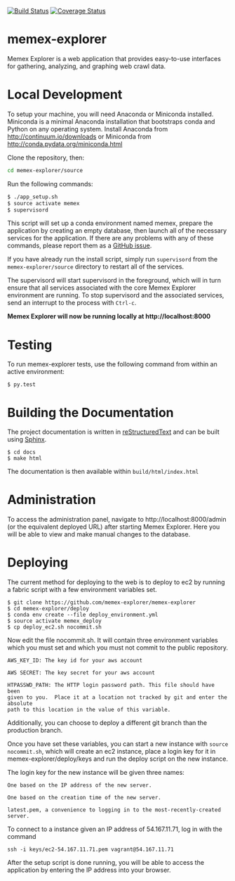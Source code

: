[![Build Status](https://travis-ci.org/memex-explorer/memex-explorer.svg?branch=master)](https://travis-ci.org/memex-explorer/memex-explorer)
[![Coverage Status](https://coveralls.io/repos/ContinuumIO/memex-explorer/badge.svg?branch=master)](https://coveralls.io/r/ContinuumIO/memex-explorer?branch=master)

# memex-explorer

Memex Explorer is a web application that provides easy-to-use interfaces for gathering, analyzing, and graphing web crawl data.

# Local Development
To setup your machine, you will need Anaconda or Miniconda installed. Miniconda is a minimal Anaconda installation that bootstraps conda and Python on any operating system. Install Anaconda from http://continuum.io/downloads or Miniconda from http://conda.pydata.org/miniconda.html

Clone the repository, then:

```bash
cd memex-explorer/source
```

Run the following commands:

```bash
$ ./app_setup.sh
$ source activate memex
$ supervisord
```

This script will set up a conda environment named memex, prepare the application by creating an empty database, then launch all of the necessary services for the application. If there are any problems with any of these commands, please report them as a [GitHub issue](https://github.com/memex-explorer/memex-explorer/issues).

If you have already run the install script, simply run `supervisord` from the `memex-explorer/source` directory to restart all of the services.

The supervisord will start supervisord in the foreground, which will
in turn ensure that all services associated with the core Memex
Explorer environment are running.  To stop supervisord and the
associated services, send an interrupt to the process with `Ctrl-c`.

**Memex Explorer will now be running locally at http://localhost:8000**

# Testing

To run memex-explorer tests, use the following command from within an active environment:

```
$ py.test
```

# Building the Documentation
The project documentation is written in [reStructuredText](http://docutils.sf.net/rst.html) and can be built using [Sphinx](http://sphinx-doc.org/).

```
$ cd docs
$ make html
```

The documentation is then available within `build/html/index.html`

# Administration

To access the administration panel, navigate to http://localhost:8000/admin (or the equivalent deployed URL) after starting Memex Explorer. Here you will be able to view and make manual changes to the database.

# Deploying

The current method for deploying to the web is to deploy to ec2 by running a
fabric script with a few environment variables set.

```
$ git clone https://github.com/memex-explorer/memex-explorer
$ cd memex-explorer/deploy
$ conda env create --file deploy_environment.yml
$ source activate memex_deploy
$ cp deploy_ec2.sh nocommit.sh
```

Now edit the file nocommit.sh. It will contain three environment variables
which you must set and which you must not commit to the public repository.

    AWS_KEY_ID: The key id for your aws account

    AWS SECRET: The key secret for your aws account

    HTPASSWD_PATH: The HTTP login password path. This file should have been
    given to you.  Place it at a location not tracked by git and enter the absolute
    path to this location in the value of this variable.

Additionally, you can choose to deploy a different git branch than the production branch.

Once you have set these variables, you can start a new instance with `source nocommit.sh`, which
will create an ec2 instance, place a login key for it in memex-explorer/deploy/keys and run the deploy script on the new instance.

The login key for the new instance will be given three names:

    One based on the IP address of the new server.

    One based on the creation time of the new server.

    latest.pem, a convenience to logging in to the most-recently-created server.

To connect to a instance given an IP address of 54.167.11.71, log in with the command

    ssh -i keys/ec2-54.167.11.71.pem vagrant@54.167.11.71

After the setup script is done running, you will be able to access the application by entering the IP address into your browser.
